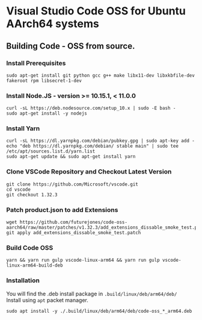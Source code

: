 # Visual Studio Code OSS for Ubuntu AArch64 systems
## Building Code - OSS from source.
### Install Prerequisites
````
sudo apt-get install git python gcc g++ make libx11-dev libxkbfile-dev fakeroot rpm libsecret-1-dev
````

### Install Node.JS - version >= 10.15.1, < 11.0.0
````
curl -sL https://deb.nodesource.com/setup_10.x | sudo -E bash -
sudo apt-get install -y nodejs
````

### Install Yarn
````
curl -sL https://dl.yarnpkg.com/debian/pubkey.gpg | sudo apt-key add -
echo "deb https://dl.yarnpkg.com/debian/ stable main" | sudo tee /etc/apt/sources.list.d/yarn.list
sudo apt-get update && sudo apt-get install yarn
````

### Clone VSCode Repository and Checkout Latest Version
````
git clone https://github.com/Microsoft/vscode.git
cd vscode
git checkout 1.32.3
````

### Patch product.json to add Extensions
````
wget https://github.com/futurejones/code-oss-aarch64/raw/master/patches/v1.32.3/add_extensions_dissable_smoke_test.patch
git apply add_extensions_dissable_smoke_test.patch
````

### Build Code OSS
````
yarn && yarn run gulp vscode-linux-arm64 && yarn run gulp vscode-linux-arm64-build-deb
````

### Installation
You will find the .deb install package in `.build/linux/deb/arm64/deb/`  
Install using `apt` packet manager.
````
sudo apt install -y ./.build/linux/deb/arm64/deb/code-oss_*_arm64.deb
````
